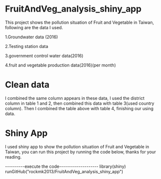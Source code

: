 # FruitAndVeg_analysis_shiny_app
This project shows the pollution situation of Fruit and Vegetable in Taiwan, following are the data I used.

 1.Groundwater data (2016)
 
 2.Testing station data
 
 3.government control water data(2016)
 
 4.fruit and vegetable production data(2016)(per month)
# Clean data
I combined the same column appears in these data, I used the district column in table 1 and 2, then combined this data with table 3(used country column). 
Then I combined the table above with table 4, finishing our using data.
# Shiny App 
I used shiny app to show the pollution situation of Fruit and Vegetable in Taiwan, you can run this project by running the code below, thanks for your reading.

----------execute the code--------------------
library(shiny)
runGitHub("rockmk2013/FruitAndVeg_analysis_shiny_app")
